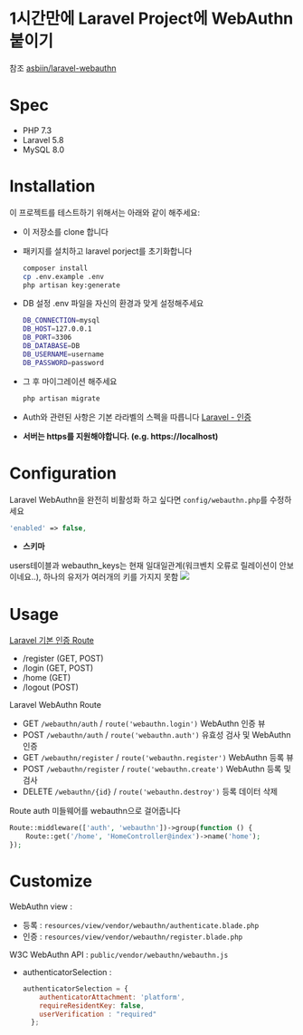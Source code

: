 1시간만에 Laravel Project에 WebAuthn 붙이기
====================================

참조 [asbiin/laravel-webauthn](https://github.com/asbiin/laravel-webauthn)

# Spec
- PHP 7.3
- Laravel 5.8
- MySQL 8.0

# Installation

이 프로젝트를 테스트하기 위해서는 아래와 같이 해주세요:

* 이 저장소를 clone 합니다

* 패키지를 설치하고 laravel porject를 초기화합니다
    ```sh
    composer install
    cp .env.example .env
    php artisan key:generate
    ```

* DB 설정
.env 파일을 자신의 환경과 맞게 설정해주세요
    ```bash
    DB_CONNECTION=mysql
    DB_HOST=127.0.0.1
    DB_PORT=3306
    DB_DATABASE=DB
    DB_USERNAME=username
    DB_PASSWORD=password
    ```

* 그 후 마이그레이션 해주세요
    ```bash
    php artisan migrate
    ```

* Auth와 관련된 사항은 기본 라라벨의 스펙을 따릅니다
    [Laravel - 인증](https://laravel.kr/docs/6.x/authentication)

* **서버는 https를 지원해야합니다. (e.g. https://localhost)**

# Configuration
Laravel WebAuthn을 완전히 비활성화 하고 싶다면 ```config/webauthn.php```를 수정하세요
```php
'enabled' => false,
```

* **스키마**

users테이블과 webauthn_keys는 현재 일대일관계(워크벤치 오류로 릴레이션이 안보이네요..), 하나의 유저가 여러개의 키를 가지지 못함
![](https://user-images.githubusercontent.com/35277854/73592039-36057080-4539-11ea-8341-e0fef8356544.png)

# Usage

[Laravel 기본 인증 Route](https://laravel.kr/docs/6.x/authentication)
* /register (GET, POST)
* /login (GET, POST)
* /home (GET)
* /logout (POST)

Laravel WebAuthn Route
* GET ```/webauthn/auth``` / ```route('webauthn.login')``` WebAuthn 인증 뷰
* POST ```/webauthn/auth``` / ```route('webauthn.auth')``` 유효성 검사 및 WebAuthn 인증
* GET ```/webauthn/register``` / ```route('webauthn.register')``` WebAuthn 등록 뷰
* POST ```/webauthn/register``` / ```route('webauthn.create')``` WebAuthn 등록 및 검사
* DELETE ```/webauthn/{id}``` / ```route('webauthn.destroy')``` 등록 데이터 삭제

Route
auth 미들웨어를 webauthn으로 걸어줍니다
```php
Route::middleware(['auth', 'webauthn'])->group(function () {
    Route::get('/home', 'HomeController@index')->name('home');
});
```

# Customize
WebAuthn view : 
* 등록 : ```resources/view/vendor/webauthn/authenticate.blade.php```
* 인증 : ```resources/view/vendor/webauthn/register.blade.php```


W3C WebAuthn API : ```public/vendor/webauthn/webauthn.js```
* authenticatorSelection :
    ```javascript
    authenticatorSelection = {
        authenticatorAttachment: 'platform',
        requireResidentKey: false,
        userVerification : "required"
      };    
    ```
